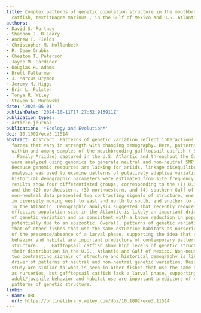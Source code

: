 ```yaml
---
title: Complex patterns of genetic population structure in the mouthbrooding marine
  catfish, textitBagre marinus , in the Gulf of Mexico and U.S. Atlantic
authors:
- David S. Portnoy
- Shannon J. O'Leary
- Andrew T. Fields
- Christopher M. Hollenbeck
- R. Dean Grubbs
- Cheston T. Peterson
- Jayne M. Gardiner
- Douglas H. Adams
- Brett Falterman
- J. Marcus Drymon
- Jeremy M. Higgs
- Erin L. Pulster
- Tonya R. Wiley
- Steven A. Murawski
date: '2024-06-01'
publishDate: '2024-10-11T17:27:52.915911Z'
publication_types:
- article-journal
publication: '*Ecology and Evolution*'
doi: 10.1002/ece3.11514
abstract: Abstract  Patterns of genetic variation reflect interactions among microevolutionary
  forces that vary in strength with changing demography. Here, patterns of variation
  within and among samples of the mouthbrooding gafftopsail catfish ( Bagre marinus
  , Family Ariidae) captured in the U.S. Atlantic and throughout the Gulf of Mexico
  were analyzed using genomics to generate neutral and non‐neutral SNP data sets.
  Because genomic resources are lacking for ariids, linkage disequilibrium network
  analysis was used to examine patterns of putatively adaptive variation. Finally,
  historical demographic parameters were estimated from site frequency spectra. The
  results show four differentiated groups, corresponding to the (1) U.S. Atlantic,
  and the (2) northeastern, (3) northwestern, and (4) southern Gulf of Mexico. The
  non‐neutral data presented two contrasting signals of structure, one due to increases
  in diversity moving west to east and north to south, and another to increased heterozygosity
  in the Atlantic. Demographic analysis suggested that recently reduced long‐term
  effective population size in the Atlantic is likely an important driver of patterns
  of genetic variation and is consistent with a known reduction in population size
  potentially due to an epizootic. Overall, patterns of genetic variation resemble
  that of other fishes that use the same estuarine habitats as nurseries, regardless
  of the presence/absence of a larval phase, supporting the idea that adult/juvenile
  behavior and habitat are important predictors of contemporary patterns of genetic
  structure.  ,  Gafftopsail catfish show high levels of genetic structuring across
  their distribution in the U.S., Atlantic and Gulf of Mexico. Non‐neutral data present
  two contrasting signals of structure and historical demography is likely an important
  driver of patterns of neutral and non‐neutral genetic variation. Results of this
  study are similar to what is seen in other fishes that use the same estuarine habitats
  as nurseries, but gafftopsail catfish lack a larval phase, supporting the idea that
  adult/juvenile behavior and habitat use are important predictors of contemporary
  patterns of genetic structure.
links:
- name: URL
  url: https://onlinelibrary.wiley.com/doi/10.1002/ece3.11514
---
```

